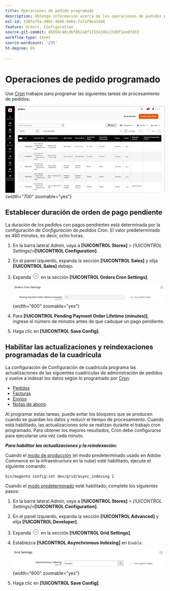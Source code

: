 ```yaml
---
title: Operaciones de pedido programado
description: Obtenga información acerca de las operaciones de pedidos programados y la configuración de cron de pedidos que admiten esta funcionalidad.
exl-id: 330fe75a-d901-4696-946e-fa7af9ea3d40
feature: Orders, Configuration
source-git-commit: db859c40cd6f052a8f1153e245c23d9f1ea97d33
workflow-type: tm+mt
source-wordcount: '235'
ht-degree: 0%

---
```


# Operaciones de pedido programado

Use [Cron](../systems/cron.md) trabajos para programar las siguientes tareas de procesamiento de pedidos:

![Cuadrícula de pedidos](./assets/orders-grid.png){width="700" zoomable="yes"}

## Establecer duración de orden de pago pendiente

La duración de los pedidos con pagos pendientes está determinada por la configuración de _Configuración de pedidos Cron_. El valor predeterminado es 480 minutos, es decir, ocho horas.

1. En la barra lateral _Admin_, vaya a **[!UICONTROL Stores]** > _[!UICONTROL Settings]_>**[!UICONTROL Configuration]**.

1. En el panel izquierdo, expanda la sección **[!UICONTROL Sales]** y elija **[!UICONTROL Sales]** debajo.

1. Expanda ![Selector de expansión](../assets/icon-display-expand.png) en la sección **[!UICONTROL Orders Cron Settings]**.

   ![Configuración de pedidos de Cron](../configuration-reference/sales/assets/sales-orders-cron-settings.png){width="600" zoomable="yes"}

1. Para **[!UICONTROL Pending Payment Order Lifetime (minutes)]**, ingrese el número de minutos antes de que caduque un pago pendiente.

1. Haga clic en **[!UICONTROL Save Config]**.

## Habilitar las actualizaciones y reindexaciones programadas de la cuadrícula

La configuración de Configuración de cuadrícula programa las actualizaciones de las siguientes cuadrículas de administración de pedidos y vuelve a indexar los datos según lo programado por [Cron](../systems/cron.md):

- [Pedidos](orders.md#orders-workspace)
- [Facturas](invoices.md)
- [Envíos](shipments.md)
- [Notas de abono](credit-memos.md)

Al programar estas tareas, puede evitar los bloqueos que se producen cuando se guardan los datos y reducir el tiempo de procesamiento. Cuando está habilitado, las actualizaciones solo se realizan durante el trabajo cron programado. Para obtener los mejores resultados, Cron debe configurarse para ejecutarse una vez cada minuto.

**_Para habilitar las actualizaciones y la reindexación:_**

Cuando el [modo de producción](https://experienceleague.adobe.com/docs/commerce-operations/configuration-guide/setup/application-modes.html?lang=es#production-mode) (el modo predeterminado usado en Adobe Commerce en la infraestructura en la nube) esté habilitado, ejecute el siguiente comando:

``bin/magento config:set dev/grid/async_indexing 1``

Cuando el [modo predeterminado](https://experienceleague.adobe.com/docs/commerce-operations/configuration-guide/setup/application-modes.html?lang=es#default-mode) esté habilitado, complete los siguientes pasos:

1. En la barra lateral _Admin_, vaya a **[!UICONTROL Stores]** > _[!UICONTROL Settings]_>**[!UICONTROL Configuration]**.

1. En el panel izquierdo, expanda la sección **[!UICONTROL Advanced]** y elija **[!UICONTROL Developer]**.

1. Expanda ![Selector de expansión](../assets/icon-display-expand.png) en la sección **[!UICONTROL Grid Settings]**.

1. Establezca **[!UICONTROL Asynchronous Indexing]** en `Enable`.

   ![Configuración de cuadrícula](../configuration-reference/advanced/assets/developer-grid-settings.png){width="600" zoomable="yes"}

1. Haga clic en **[!UICONTROL Save Config]**.
